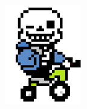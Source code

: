 <div align="center">
  <img style="image-rendering: pixelated;"src="https://github.com/meskrebooted/sans/blob/main/img/snastri.png?raw=true" alt="sans su un triciclo wohohohohohohh." width="200"/>
</div>

